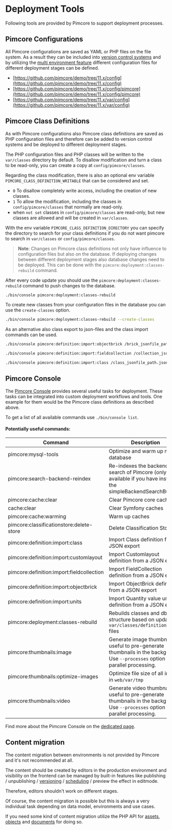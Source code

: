 # Deployment Tools

Following tools are provided by Pimcore to support deployment processes.

## Pimcore Configurations

All Pimcore configurations are saved as YAML or PHP files on the file system. As a result they can be included into
[version control systems](./01_Version_Control_Systems.md) and by utilizing the
[multi environment feature](03_Configuration_Environments.md) different configuration files for different deployment stages
can be defined.

* [https://github.com/pimcore/demo/tree/11.x/config](https://github.com/pimcore/demo/tree/11.x/config)
* [https://github.com/pimcore/demo/tree/11.x/config/pimcore](https://github.com/pimcore/demo/tree/11.x/config/pimcore)
* [https://github.com/pimcore/demo/tree/11.x/var/config](https://github.com/pimcore/demo/tree/11.x/var/config)


## Pimcore Class Definitions

As with Pimcore configurations also Pimcore class definitions are saved as PHP configuration files and therefore can
be added to version control systems and be deployed to different deployment stages.

The PHP configuration files and PHP classes will be written to the `var/classes` directory by default.
To disallow modification and turn a class to be read-only, you can create a copy
at `config/pimcore/classes`.

Regarding the class modification, there is also an optional env variable `PIMCORE_CLASS_DEFINITION_WRITABLE` that can be considered and set.

- `0` To disallow completely write access, including the creation of new classes.
- `1` To allow the modification, including the classes in `config/pimcore/classes` that normally are read-only.
- when `not set` classes in `config/pimcore/classes` are read-only, but new classes are allowed and will be created in `var/classes`. 

With the env variable `PIMCORE_CLASS_DEFINITION_DIRECTORY` you can specify the directory to search for your class definitions
if you do not want pimcore to search in `var/classes` or `config/pimcore/classes`.

> **Note**: Changes on Pimcore class definitions not only have influence to configuration files but also on the database.
> If deploying changes between different deployment stages also database changes need to be deployed. This can be done
> with the `pimcore:deployment:classes-rebuild` command.


After every code update you should use the `pimcore:deployment:classes-rebuild` command to push changes to the database.

```bash
./bin/console pimcore:deployment:classes-rebuild
```

To create new classes from your configuration files in the database you can use the `create-classes` option. 

```bash
./bin/console pimcore:deployment:classes-rebuild --create-classes
```

As an alternative also class export to json-files and the class import commands can be used.

```bash
./bin/console pimcore:definition:import:objectbrick /brick_jsonfile_path.json

./bin/console pimcore:definition:import:fieldcollection /collection_jsonfile_path.json

./bin/console pimcore:definition:import:class /class_jsonfile_path.json
```


## Pimcore Console

The [Pimcore Console](../19_Development_Tools_and_Details/11_Console_CLI.md) provides several useful tasks for deployment.
 These tasks can be integrated into custom deployment workflows and tools. One example for them would be the Pimcore
 class definitions as described above.

To get a list of all available commands use `./bin/console list`.

#### Potentially useful commands:

| Command                                   | Description                                                                                                                       |
|-------------------------------------------|-----------------------------------------------------------------------------------------------------------------------------------|
| pimcore:mysql-tools                       | Optimize and warm up mysql database                                                                                               |
| pimcore:search-backend-reindex            | Re-indexes the backend search of Pimcore (only available if you have installed the simpleBackendSearchBundle)                     |
| pimcore:cache:clear                       | Clear Pimcore core caches                                                                                                         |
| cache:clear                               | Clear Symfony caches                                                                                                              |
| pimcore:cache:warming                     | Warm up caches                                                                                                                    |
| pimcore:classificationstore:delete-store  | Delete Classification Store                                                                                                       |
| pimcore:definition:import:class           | Import Class definition from a JSON export                                                                                        |
| pimcore:definition:import:customlayout    | Import Customlayout definition from a JSON export                                                                                 |
| pimcore:definition:import:fieldcollection | Import FieldCollection definition from a JSON export                                                                              |
| pimcore:definition:import:objectbrick     | Import ObjectBrick definition from a JSON export                                                                                  |
| pimcore:definition:import:units            | Import Quantity value units definition from a JSON export                                                                         |
| pimcore:deployment:classes-rebuild        | Rebuilds classes and db structure based on updated `var/classes/definition_*.php` files                                           |
| pimcore:thumbnails:image                  | Generate image thumbnails, useful to pre-generate thumbnails in the background. Use `--processes` option for parallel processing. |
| pimcore:thumbnails:optimize-images        | Optimize file size of all images in `web/var/tmp`                                                                                 |
| pimcore:thumbnails:video                  | Generate video thumbnails, useful to pre-generate thumbnails in the background. Use `--processes` option for parallel processing. |

Find more about the Pimcore Console on the [dedicated page](../19_Development_Tools_and_Details/11_Console_CLI.md).


## Content migration

The content migration between environments is not provided by Pimcore and it's not recommended at all.

The content should be created by editors in the production environment and visibility on the frontend can be managed
by built-in features like publishing / unpublishing / [versioning](../18_Tools_and_Features/01_Versioning.md) /
[scheduling](../18_Tools_and_Features/03_Scheduling.md) / preview the effect in editmode.

Therefore, editors shouldn't work on different stages.

Of course, the content migration is possible but this is always a very individual task depending on data model, environments
and use cases.

If you need some kind of content migration utilize the PHP API for [assets](../04_Assets/01_Working_with_PHP_API.md),
[objects](../05_Objects/03_Working_with_PHP_API.md) and [documents](../03_Documents/09_Working_with_PHP_API.md) for doing so.
